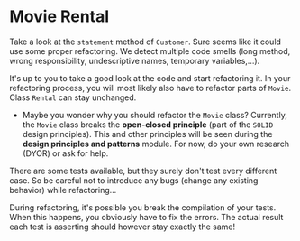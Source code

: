 # Movie Rental

 Take a look at the `statement` method of `Customer`. Sure seems like it could use some proper refactoring.
 We detect multiple code smells (long method, wrong responsibility, undescriptive names, temporary variables,...).
 
 It's up to you to take a good look at the code and start refactoring it.
 In your refactoring process, you will most likely also have to refactor parts of `Movie`. Class `Rental` can stay unchanged.
 - Maybe you wonder why you should refactor the `Movie` class? Currently, the `Movie` class breaks the **open-closed principle** (part of the `SOLID` design principles).
 This and other principles will be seen during the **design principles and patterns** module. For now, do your own research (DYOR) or ask for help.
 
 There are some tests available, but they surely don't test every different case. So be careful not to introduce any bugs (change any existing behavior) while refactoring...
 
 During refactoring, it's possible you break the compilation of your tests. When this happens, 
 you obviously have to fix the errors. The actual result each test is asserting should however stay exactly the same!